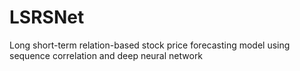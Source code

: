 # LSRSNet
Long short-term relation-based stock price forecasting model using sequence correlation and deep neural network
